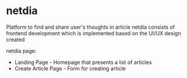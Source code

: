 # netdia
Platform to find and share user's thoughts in article 
netdia consists of frontend development which is implemented based on the UI/UX design created

netdia page:

* Landing Page - Homepage that presents a list of articles
* Create Article Page - Form for creating article
